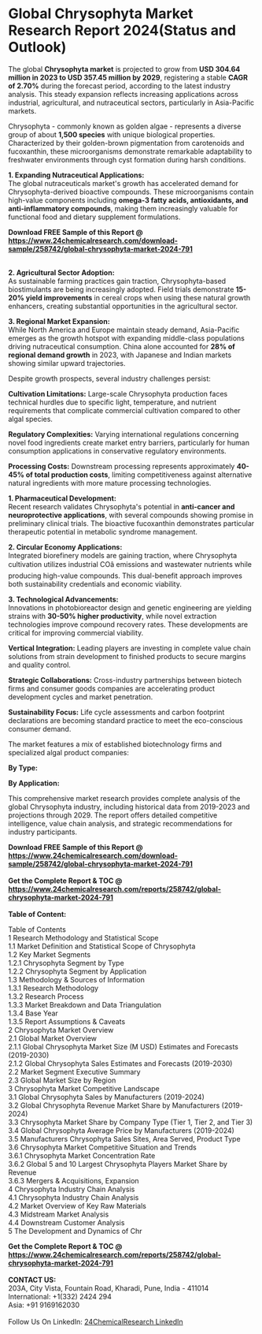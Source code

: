 <h1>Global Chrysophyta Market Research Report 2024(Status and Outlook)</h1><p>The global <strong>Chrysophyta market</strong> is projected to grow from <strong>USD 304.64 million in 2023 to USD 357.45 million by 2029</strong>, registering a stable <strong>CAGR of 2.70%</strong> during the forecast period, according to the latest industry analysis. This steady expansion reflects increasing applications across industrial, agricultural, and nutraceutical sectors, particularly in Asia-Pacific markets.</p><p>Chrysophyta - commonly known as golden algae - represents a diverse group of about <strong>1,500 species</strong> with unique biological properties. Characterized by their golden-brown pigmentation from carotenoids and fucoxanthin, these microorganisms demonstrate remarkable adaptability to freshwater environments through cyst formation during harsh conditions.</p><p><strong>1. Expanding Nutraceutical Applications:</strong><br>
The global nutraceuticals market's growth has accelerated demand for Chrysophyta-derived bioactive compounds. These microorganisms contain high-value components including <strong>omega-3 fatty acids, antioxidants, and anti-inflammatory compounds</strong>, making them increasingly valuable for functional food and dietary supplement formulations.</p><div><b>Download FREE Sample of this Report @ 
            <a href="https://www.24chemicalresearch.com/download-sample/258742/global-chrysophyta-market-2024-791">
            https://www.24chemicalresearch.com/download-sample/258742/global-chrysophyta-market-2024-791</a></b></div><br><p><strong>2. Agricultural Sector Adoption:</strong><br>
As sustainable farming practices gain traction, Chrysophyta-based biostimulants are being increasingly adopted. Field trials demonstrate <strong>15-20% yield improvements</strong> in cereal crops when using these natural growth enhancers, creating substantial opportunities in the agricultural sector.</p><p><strong>3. Regional Market Expansion:</strong><br>
While North America and Europe maintain steady demand, Asia-Pacific emerges as the growth hotspot with expanding middle-class populations driving nutraceutical consumption. China alone accounted for <strong>28% of regional demand growth</strong> in 2023, with Japanese and Indian markets showing similar upward trajectories.</p><p>Despite growth prospects, several industry challenges persist:</p><p><strong>Cultivation Limitations:</strong> Large-scale Chrysophyta production faces technical hurdles due to specific light, temperature, and nutrient requirements that complicate commercial cultivation compared to other algal species.</p><p><strong>Regulatory Complexities:</strong> Varying international regulations concerning novel food ingredients create market entry barriers, particularly for human consumption applications in conservative regulatory environments.</p><p><strong>Processing Costs:</strong> Downstream processing represents approximately <strong>40-45% of total production costs</strong>, limiting competitiveness against alternative natural ingredients with more mature processing technologies.</p><p><strong>1. Pharmaceutical Development:</strong><br>
Recent research validates Chrysophyta's potential in <strong>anti-cancer and neuroprotective applications</strong>, with several compounds showing promise in preliminary clinical trials. The bioactive fucoxanthin demonstrates particular therapeutic potential in metabolic syndrome management.</p><p><strong>2. Circular Economy Applications:</strong><br>
Integrated biorefinery models are gaining traction, where Chrysophyta cultivation utilizes industrial COâ emissions and wastewater nutrients while producing high-value compounds. This dual-benefit approach improves both sustainability credentials and economic viability.</p><p><strong>3. Technological Advancements:</strong><br>
Innovations in photobioreactor design and genetic engineering are yielding strains with <strong>30-50% higher productivity</strong>, while novel extraction technologies improve compound recovery rates. These developments are critical for improving commercial viability.</p><p><strong>Vertical Integration:</strong> Leading players are investing in complete value chain solutions from strain development to finished products to secure margins and quality control.</p><p><strong>Strategic Collaborations:</strong> Cross-industry partnerships between biotech firms and consumer goods companies are accelerating product development cycles and market penetration.</p><p><strong>Sustainability Focus:</strong> Life cycle assessments and carbon footprint declarations are becoming standard practice to meet the eco-conscious consumer demand.</p><p>The market features a mix of established biotechnology firms and specialized algal product companies:</p><p><strong>By Type:</strong>
		</p><p><strong>By Application:</strong>
		</p><p>This comprehensive market research provides complete analysis of the global Chrysophyta industry, including historical data from 2019-2023 and projections through 2029. The report offers detailed competitive intelligence, value chain analysis, and strategic recommendations for industry participants.</p><div><b>Download FREE Sample of this Report @ 
            <a href="https://www.24chemicalresearch.com/download-sample/258742/global-chrysophyta-market-2024-791">
            https://www.24chemicalresearch.com/download-sample/258742/global-chrysophyta-market-2024-791</a></b></div><br><div><b>Get the Complete Report & TOC @ 
            <a href="https://www.24chemicalresearch.com/reports/258742/global-chrysophyta-market-2024-791">
            https://www.24chemicalresearch.com/reports/258742/global-chrysophyta-market-2024-791</a></b></div><br>
            <b>Table of Content:</b><p>Table of Contents<br />
1 Research Methodology and Statistical Scope<br />
1.1 Market Definition and Statistical Scope of Chrysophyta<br />
1.2 Key Market Segments<br />
1.2.1 Chrysophyta Segment by Type<br />
1.2.2 Chrysophyta Segment by Application<br />
1.3 Methodology & Sources of Information<br />
1.3.1 Research Methodology<br />
1.3.2 Research Process<br />
1.3.3 Market Breakdown and Data Triangulation<br />
1.3.4 Base Year<br />
1.3.5 Report Assumptions & Caveats<br />
2 Chrysophyta Market Overview<br />
2.1 Global Market Overview<br />
2.1.1 Global Chrysophyta Market Size (M USD) Estimates and Forecasts (2019-2030)<br />
2.1.2 Global Chrysophyta Sales Estimates and Forecasts (2019-2030)<br />
2.2 Market Segment Executive Summary<br />
2.3 Global Market Size by Region<br />
3 Chrysophyta Market Competitive Landscape<br />
3.1 Global Chrysophyta Sales by Manufacturers (2019-2024)<br />
3.2 Global Chrysophyta Revenue Market Share by Manufacturers (2019-2024)<br />
3.3 Chrysophyta Market Share by Company Type (Tier 1, Tier 2, and Tier 3)<br />
3.4 Global Chrysophyta Average Price by Manufacturers (2019-2024)<br />
3.5 Manufacturers Chrysophyta Sales Sites, Area Served, Product Type<br />
3.6 Chrysophyta Market Competitive Situation and Trends<br />
3.6.1 Chrysophyta Market Concentration Rate<br />
3.6.2 Global 5 and 10 Largest Chrysophyta Players Market Share by Revenue<br />
3.6.3 Mergers & Acquisitions, Expansion<br />
4 Chrysophyta Industry Chain Analysis<br />
4.1 Chrysophyta Industry Chain Analysis<br />
4.2 Market Overview of Key Raw Materials<br />
4.3 Midstream Market Analysis<br />
4.4 Downstream Customer Analysis<br />
5 The Development and Dynamics of Chr</p><div><b>Get the Complete Report & TOC @ 
            <a href="https://www.24chemicalresearch.com/reports/258742/global-chrysophyta-market-2024-791">
            https://www.24chemicalresearch.com/reports/258742/global-chrysophyta-market-2024-791</a></b></div><br><b>CONTACT US:</b><br>
            203A, City Vista, Fountain Road, Kharadi, Pune, India - 411014<br>
            International: +1(332) 2424 294<br>
            Asia: +91 9169162030 <br><br>
            Follow Us On LinkedIn: <a href="https://www.linkedin.com/company/24chemicalresearch/">24ChemicalResearch LinkedIn</a>